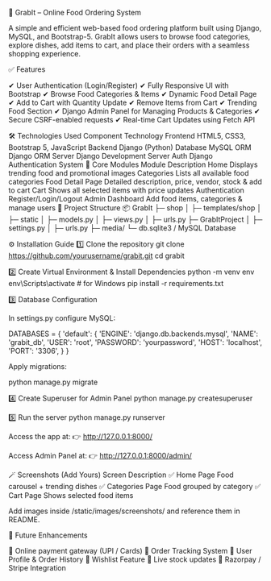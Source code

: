 📌 GrabIt – Online Food Ordering System

A simple and efficient web-based food ordering platform built using Django, MySQL, and Bootstrap-5. GrabIt allows users to browse food categories, explore dishes, add items to cart, and place their orders with a seamless shopping experience.

✅ Features

✔ User Authentication (Login/Register)
✔ Fully Responsive UI with Bootstrap
✔ Browse Food Categories & Items
✔ Dynamic Food Detail Page
✔ Add to Cart with Quantity Update
✔ Remove Items from Cart
✔ Trending Food Section
✔ Django Admin Panel for Managing Products & Categories
✔ Secure CSRF-enabled requests
✔ Real-time Cart Updates using Fetch API

🛠️ Technologies Used
Component	Technology
Frontend	HTML5, CSS3, Bootstrap 5, JavaScript
Backend	Django (Python)
Database	MySQL
ORM	Django ORM
Server	Django Development Server
Auth	Django Authentication System
🧩 Core Modules
Module	Description
Home	Displays trending food and promotional images
Categories	Lists all available food categories
Food Detail Page	Detailed description, price, vendor, stock & add to cart
Cart	Shows all selected items with price updates
Authentication	Register/Login/Logout
Admin Dashboard	Add food items, categories & manage users
📂 Project Structure
📦 GrabIt
├─ shop
│  ├─ templates/shop
│  ├─ static
│  ├─ models.py
│  ├─ views.py
│  ├─ urls.py
├─ GrabItProject
│  ├─ settings.py
│  ├─ urls.py
├─ media/
└─ db.sqlite3 / MySQL Database

⚙️ Installation Guide
1️⃣ Clone the repository
git clone https://github.com/yourusername/grabit.git
cd grabit

2️⃣ Create Virtual Environment & Install Dependencies
python -m venv env
env\Scripts\activate  # for Windows
pip install -r requirements.txt

3️⃣ Database Configuration

In settings.py configure MySQL:

DATABASES = {
    'default': {
        'ENGINE': 'django.db.backends.mysql',
        'NAME': 'grabit_db',
        'USER': 'root',
        'PASSWORD': 'yourpassword',
        'HOST': 'localhost',
        'PORT': '3306',
    }
}


Apply migrations:

python manage.py migrate

4️⃣ Create Superuser for Admin Panel
python manage.py createsuperuser

5️⃣ Run the server
python manage.py runserver


Access the app at:
👉 http://127.0.0.1:8000/

Access Admin Panel at:
👉 http://127.0.0.1:8000/admin/

🪄 Screenshots (Add Yours)
Screen	Description
✅ Home Page	Food carousel + trending dishes
✅ Categories Page	Food grouped by category
✅ Cart Page	Shows selected food items

Add images inside /static/images/screenshots/ and reference them in README.

🚀 Future Enhancements

🔹 Online payment gateway (UPI / Cards)
🔹 Order Tracking System
🔹 User Profile & Order History
🔹 Wishlist Feature
🔹 Live stock updates
🔹 Razorpay / Stripe Integration
